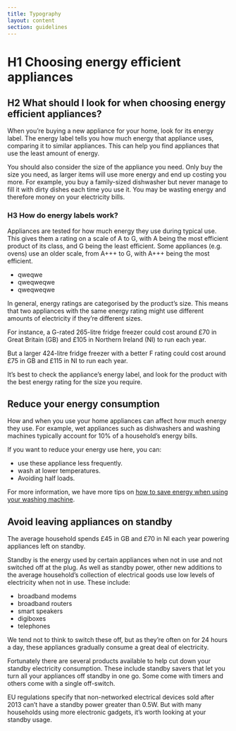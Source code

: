 ```yaml
---
title: Typography
layout: content
section: guidelines
---
```



# H1 Choosing energy efficient appliances


## H2 What should I look for when choosing energy efficient appliances?

When you’re buying a new appliance for your home, look for its energy label. The energy label tells you how much energy that appliance uses, comparing it to similar appliances. This can help you find appliances that use the least amount of energy.

You should also consider the size of the appliance you need. Only buy the size you need, as larger items will use more energy and end up costing you more. For example, you buy a family-sized dishwasher but never manage to fill it with dirty dishes each time you use it. You may be wasting energy and therefore money on your electricity bills.

### H3 How do energy labels work?

Appliances are tested for how much energy they use during typical use. This gives them a rating on a scale of A to G, with A being the most efficient product of its class, and G being the least efficient. Some appliances (e.g. ovens) use an older scale, from A+++ to G, with A+++ being the most efficient.

- qweqwe
- qweqweqwe
- qweqweqwe

In general, energy ratings are categorised by the product’s size. This means that two appliances with the same energy rating might use different amounts of electricity if they’re different sizes.

For instance, a G-rated 265-litre fridge freezer could cost around £70 in Great Britain (GB) and £105 in Northern Ireland (NI) to run each year.

But a larger 424-litre fridge freezer with a better F rating could cost around £75 in GB and £115 in NI to run each year.

It’s best to check the appliance’s energy label, and look for the product with the best energy rating for the size you require.


## Reduce your energy consumption

How and when you use your home appliances can affect how much energy they use. For example, wet appliances such as dishwashers and washing machines typically account for 10% of a household’s energy bills.

If you want to reduce your energy use here, you can:

- use these appliance less frequently.
- wash at lower temperatures.
- Avoiding half loads.

For more information, we have more tips on [how to save energy when using your washing machine](/components/).


## Avoid leaving appliances on standby

The average household spends £45 in GB and £70 in NI each year powering appliances left on standby.

Standby is the energy used by certain appliances when not in use and not switched off at the plug. As well as standby power, other new additions to the average household’s collection of electrical goods use low levels of electricity when not in use. These include:

- broadband modems
- broadband routers
- smart speakers
- digiboxes
- telephones

We tend not to think to switch these off, but as they’re often on for 24 hours a day, these appliances gradually consume a great deal of electricity.

Fortunately there are several products available to help cut down your standby electricity consumption. These include standby savers that let you turn all your appliances off standby in one go. Some come with timers and others come with a single off-switch.

EU regulations specify that non-networked electrical devices sold after 2013 can’t have a standby power greater than 0.5W. But with many households using more electronic gadgets, it’s worth looking at your standby usage.
